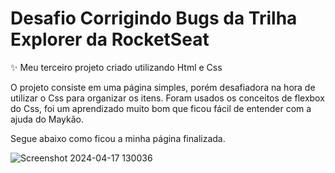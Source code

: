 # Desafio Corrigindo Bugs da Trilha Explorer da RocketSeat

✨ Meu terceiro projeto criado utilizando Html e Css

O projeto consiste em uma página simples, porém desafiadora na hora de utilizar o Css para organizar os itens.
Foram usados os conceitos de flexbox do Css, foi um aprendizado muito bom que ficou fácil de entender com a ajuda do Maykão.

Segue abaixo como ficou a minha página finalizada.

![Screenshot 2024-04-17 130036](https://github.com/nataliacanellas/desafio-rocketseat-fase02/assets/64443469/8e071729-321c-4bcf-83ac-960856249f60)
